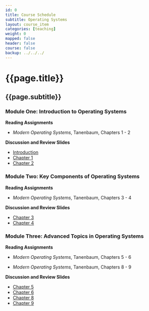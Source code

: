 ```yaml
---
id: 0 
title: Course Schedule
subtitle: Operating Systems  
layout: course_item 
categories: [teaching]
weight: 0
mapped: false
header: false 
course: false 
backup: ../../../
---
```


# {{page.title}}

## {{page.subtitle}}

### Module One: Introduction to Operating Systems 

**Reading Assignments**

- <em>Modern Operating Systems</em>, Tanenbaum, Chapters 1 - 2 <p> 

**Discussion and Review Slides**

<ul>

  <li> <a target="_blank" href ="{{site.baseurl}}teaching/cs440S2014/provide/slides/module1/cs440S2014-introduction.html">Introduction</a>

  <li> <a target="_blank" href ="{{site.baseurl}}teaching/cs440S2014/provide/slides/module1/cs440S2014-chapter1.html">Chapter 1</a>

  <li> <a target="_blank" href ="{{site.baseurl}}teaching/cs440S2014/provide/slides/module1/cs440S2014-chapter2.html">Chapter 2</a>

</ul>

### Module Two: Key Components of Operating Systems  

**Reading Assignments**

- <em>Modern Operating Systems</em>, Tanenbaum, Chapters 3 - 4 <p> 

**Discussion and Review Slides**

<ul>

  <li> <a target="_blank" href ="{{site.baseurl}}teaching/cs440S2014/provide/slides/module2/cs440S2014-chapter3.html">Chapter 3</a>

  <li> <a target="_blank" href ="{{site.baseurl}}teaching/cs440S2014/provide/slides/module2/cs440S2014-chapter4.html">Chapter 4</a>

</ul>

### Module Three: Advanced Topics in Operating Systems  

**Reading Assignments**

- <em>Modern Operating Systems</em>, Tanenbaum, Chapters 5 - 6 <p> 
- <em>Modern Operating Systems</em>, Tanenbaum, Chapters 8 - 9 <p> 

**Discussion and Review Slides**

<ul>

  <li> <a target="_blank" href ="{{site.baseurl}}teaching/cs440S2014/provide/slides/module3/cs440S2014-chapter5.html">Chapter 5</a>

  <li> <a target="_blank" href ="{{site.baseurl}}teaching/cs440S2014/provide/slides/module3/cs440S2014-chapter6.html">Chapter 6</a>

  <li> <a target="_blank" href ="{{site.baseurl}}teaching/cs440S2014/provide/slides/module3/cs440S2014-chapter8.html">Chapter 8</a>

  <li> <a target="_blank" href ="{{site.baseurl}}teaching/cs440S2014/provide/slides/module3/cs440S2014-chapter9.html">Chapter 9</a>

</ul>

